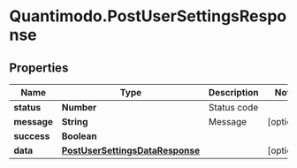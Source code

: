 # Quantimodo.PostUserSettingsResponse

## Properties
Name | Type | Description | Notes
------------ | ------------- | ------------- | -------------
**status** | **Number** | Status code | 
**message** | **String** | Message | [optional] 
**success** | **Boolean** |  | 
**data** | [**PostUserSettingsDataResponse**](PostUserSettingsDataResponse.md) |  | [optional] 


